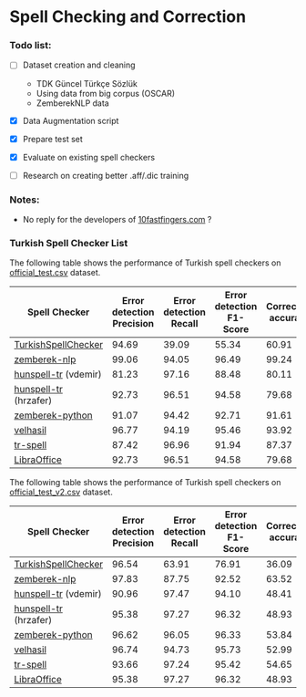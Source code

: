# Spell Checking and Correction

### Todo list:

- [ ] Dataset creation and cleaning  
  - TDK Güncel Türkçe Sözlük
  - Using data from big corpus (OSCAR)
  - ZemberekNLP data
- [x] Data Augmentation script
- [x] Prepare test set
- [x] Evaluate on existing spell checkers
- [ ] Research on creating better .aff/.dic training


### Notes:
- No reply for the developers of [10fastfingers.com](https://10fastfingers.com/typing-test/turkish) ?

### Turkish Spell Checker List

The following table shows the performance of Turkish spell checkers on [official_test.csv](evaluation/data/official_test.csv) dataset.


| Spell Checker | Error detection Precision | Error detection Recall | Error detection F1-Score | Correction accuracy |
| --- | --- | --- | --- | --- |
| [TurkishSpellChecker](https://github.com/StarlangSoftware/TurkishSpellChecker-Py)                       | 94.69 | 39.09 | 55.34 | 60.91 |
| [zemberek-nlp](https://github.com/ahmetaa/zemberek-nlp)                                                 | 99.06 | 94.05 | 96.49 | 99.24 |
| [hunspell-tr](https://github.com/vdemir/hunspell-tr)  (vdemir)                                          | 81.23 | 97.16 | 88.48 | 80.11 |
| [hunspell-tr](https://github.com/hrzafer/hunspell-tr) (hrzafer)                                         | 92.73 | 96.51 | 94.58 | 79.68 |
| [zemberek-python](https://github.com/Loodos/zemberek-python)                                            | 91.07 | 94.42 | 92.71 | 91.61 |
| [velhasil](https://github.com/MiniVelhasil/velhasil)                                                    | 96.77 | 94.19 | 95.46 | 93.92 |
| [tr-spell](https://code.google.com/archive/p/tr-spell/)                                                 | 87.42 | 96.96 | 91.94 | 87.37 |
| [LibraOffice](https://github.com/LibreOffice/dictionaries/tree/master/tr_TR)                            | 92.73 | 96.51 | 94.58 | 79.68 |


The following table shows the performance of Turkish spell checkers on [official_test_v2.csv](evaluation/data/official_test_v2.csv) dataset.


| Spell Checker | Error detection Precision | Error detection Recall | Error detection F1-Score | Correction accuracy |
| --- | --- | --- | --- | --- |
| [TurkishSpellChecker](https://github.com/StarlangSoftware/TurkishSpellChecker-Py)                       | 96.54 | 63.91 | 76.91 | 36.09 |
| [zemberek-nlp](https://github.com/ahmetaa/zemberek-nlp)                                                 | 97.83 | 87.75 | 92.52 | 63.52 |
| [hunspell-tr](https://github.com/vdemir/hunspell-tr)  (vdemir)                                          | 90.96 | 97.47 | 94.10 | 48.41 |
| [hunspell-tr](https://github.com/hrzafer/hunspell-tr) (hrzafer)                                         | 95.38 | 97.27 | 96.32 | 48.93 |
| [zemberek-python](https://github.com/Loodos/zemberek-python)                                            | 96.62 | 96.05 | 96.33 | 53.84 |
| [velhasil](https://github.com/MiniVelhasil/velhasil)                                                    | 96.74 | 94.73 | 95.73 | 52.99 |
| [tr-spell](https://code.google.com/archive/p/tr-spell/)                                                 | 93.66 | 97.24 | 95.42 | 54.65 |
| [LibraOffice](https://github.com/LibreOffice/dictionaries/tree/master/tr_TR)                            | 95.38 | 97.27 | 96.32 | 48.93 | 

